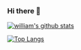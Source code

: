 ### Hi there 👋

[![william's github stats](https://github-readme-stats.vercel.app/api?username=Si3ver&show_icons=true&count_private=true)](https://github.com/Si3ver/)

[![Top Langs](https://github-readme-stats.vercel.app/api/top-langs/?username=Si3ver&layout=compact)](https://github.com/anuraghazra/github-readme-stats)
